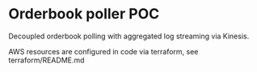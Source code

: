 # Orderbook poller POC

Decoupled orderbook polling with aggregated log streaming via Kinesis.

AWS resources are configured in code via terraform, see terraform/README.md
